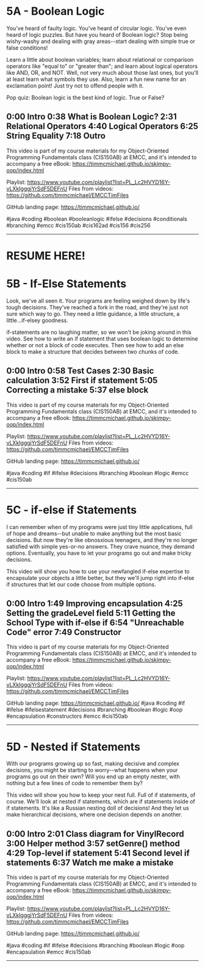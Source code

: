 # 5A - Boolean Logic

You've heard of faulty logic. You've heard of circular logic. You've even heard of logic puzzles. But have you heard of Boolean logic? Stop being wishy-washy and dealing with gray areas--start dealing with simple true or false conditions!

Learn a little about boolean variables; learn about relational or comparison operators like "equal to" or "greater than"; and learn about logical operators like AND, OR, and NOT. Well, not very much about those last ones, but you'll at least learn what symbols they use. Also, learn a fun new name for an exclamation point! Just try not to offend people with it.

Pop quiz: Boolean logic is the best kind of logic. True or False?

0:00 Intro
0:38 What is Boolean Logic?
2:31 Relational Operators
4:40 Logical Operators
6:25 String Equality
7:18 Outro
----
This video is part of my course materials for my Object-Oriented Programming Fundamentals class (CIS150AB) at EMCC, and it's intended to accompany a free eBook: https://timmcmichael.github.io/skimpy-oop/index.html

Playlist: https://www.youtube.com/playlist?list=PL_Lc2HVYD16Y-vLXkIgggjYrSdF5DEFnU
Files from videos: https://github.com/timmcmichael/EMCCTimFiles 

GitHub landing page: https://timmcmichael.github.io/

#java #coding #boolean #booleanlogic #ifelse #decisions #conditionals #branching #emcc #cis150ab #cis162ad #cis156 #cis256

---------------------

# RESUME HERE!

# 5B - If-Else Statements

Look, we've all seen it. Your programs are feeling weighed down by life's tough decisions. They've reached a fork in the road, and they're just not sure which way to go. They need a little guidance, a little structure, a little...if-elsey goodness.

if-statements are no laughing matter, so we won't be joking around in this video. See how to write an if statement that uses boolean logic to determine whether or not a block of code executes. Then see how to add an else block to make a structure that decides between two chunks of code.

0:00 Intro
0:58 Test Cases
2:30 Basic calculation
3:52 First if statement
5:05 Correcting a mistake
5:37 else block
----
This video is part of my course materials for my Object-Oriented Programming Fundamentals class (CIS150AB) at EMCC, and it's intended to accompany a free eBook: https://timmcmichael.github.io/skimpy-oop/index.html

Playlist: https://www.youtube.com/playlist?list=PL_Lc2HVYD16Y-vLXkIgggjYrSdF5DEFnU
Files from videos: https://github.com/timmcmichael/EMCCTimFiles 

GitHub landing page: https://timmcmichael.github.io/

#java #coding #if #ifelse #decisions #branching #boolean #logic #emcc #cis150ab

---------------------

# 5C - if-else if Statements

I can remember when of my programs were just tiny little applications, full of hope and dreams--but unable to make anything but the most basic decisions. But now they're like obnosxious teenagers, and they're no longer satisfied with simple yes-or-no answers. They crave nuance, they demand options. Eventually, you have to let your programs go out and make tricky decisions. 

This video will show you how to use your newfangled if-else expertise to encapsulate your objects a little better, but they we'll jump right into if-else if structures that let our code choose from multiple options.

0:00 Intro
1:49 Improving encapsulation 
4:25 Setting the gradeLevel field
5:11 Getting the School Type with if-else if
6:54 "Unreachable Code" error
7:49 Constructor
----
This video is part of my course materials for my Object-Oriented Programming Fundamentals class (CIS150AB) at EMCC, and it's intended to accompany a free eBook: https://timmcmichael.github.io/skimpy-oop/index.html

Playlist: https://www.youtube.com/playlist?list=PL_Lc2HVYD16Y-vLXkIgggjYrSdF5DEFnU
Files from videos: https://github.com/timmcmichael/EMCCTimFiles 

GitHub landing page: https://timmcmichael.github.io/
#java #coding #if #ifelse #ifelsestatement #decisions #branching #boolean #logic #oop #encapsulation #constructors #emcc #cis150ab

---------------------

# 5D - Nested if Statements

With our programs growing up so fast, making decisive and complex decisions, you might be starting to worry--what happens when your programs go out on their own? Will you end up an empty nester, with nothing but a few lines of code to remember them by?

This video will show you how to keep your nest full. Full of if statements, of course. We'll look at nested if statements, which are if statements inside of if statements. It's like a Russian nesting doll of decisions! And they let us make hierarchical decisions, where one decision depends on another.

0:00 Intro
2:01 Class diagram for VinylRecord
3:00 Helper method
3:57 setGenre() method
4:29 Top-level if statement
5:41 Second level if statements
6:37 Watch me make a mistake
----
This video is part of my course materials for my Object-Oriented Programming Fundamentals class (CIS150AB) at EMCC, and it's intended to accompany a free eBook: https://timmcmichael.github.io/skimpy-oop/index.html

Playlist: https://www.youtube.com/playlist?list=PL_Lc2HVYD16Y-vLXkIgggjYrSdF5DEFnU
Files from videos: https://github.com/timmcmichael/EMCCTimFiles 

GitHub landing page: https://timmcmichael.github.io/

#java #coding #if #ifelse #decisions #branching #boolean #logic #oop #encapsulation #emcc #cis150ab

---------------------



